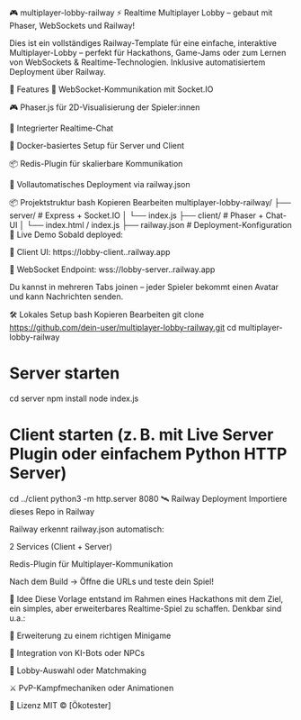 🎮 multiplayer-lobby-railway
⚡ Realtime Multiplayer Lobby – gebaut mit Phaser, WebSockets und Railway!

Dies ist ein vollständiges Railway-Template für eine einfache, interaktive Multiplayer-Lobby – perfekt für Hackathons, Game-Jams oder zum Lernen von WebSockets & Realtime-Technologien. Inklusive automatisiertem Deployment über Railway.

🚀 Features
🔌 WebSocket-Kommunikation mit Socket.IO

🎮 Phaser.js für 2D-Visualisierung der Spieler:innen

💬 Integrierter Realtime-Chat

🐳 Docker-basiertes Setup für Server und Client

📦 Redis-Plugin für skalierbare Kommunikation

🔁 Vollautomatisches Deployment via railway.json

📦 Projektstruktur
bash
Kopieren
Bearbeiten
multiplayer-lobby-railway/
├── server/ # Express + Socket.IO
│ └── index.js
├── client/ # Phaser + Chat-UI
│ └── index.html / index.js
├── railway.json # Deployment-Konfiguration
🧪 Live Demo
Sobald deployed:

🎯 Client UI: https://lobby-client.<dein-projekt>.railway.app

🔌 WebSocket Endpoint: wss://lobby-server.<dein-projekt>.railway.app

Du kannst in mehreren Tabs joinen – jeder Spieler bekommt einen Avatar und kann Nachrichten senden.

🛠️ Lokales Setup
bash
Kopieren
Bearbeiten
git clone https://github.com/dein-user/multiplayer-lobby-railway.git
cd multiplayer-lobby-railway

# Server starten

cd server
npm install
node index.js

# Client starten (z. B. mit Live Server Plugin oder einfachem Python HTTP Server)

cd ../client
python3 -m http.server 8080
🛰️ Railway Deployment
Importiere dieses Repo in Railway

Railway erkennt railway.json automatisch:

2 Services (Client + Server)

Redis-Plugin für Multiplayer-Kommunikation

Nach dem Build → Öffne die URLs und teste dein Spiel!

🧠 Idee
Diese Vorlage entstand im Rahmen eines Hackathons mit dem Ziel, ein simples, aber erweiterbares Realtime-Spiel zu schaffen. Denkbar sind u.a.:

🧩 Erweiterung zu einem richtigen Minigame

🧠 Integration von KI-Bots oder NPCs

🎯 Lobby-Auswahl oder Matchmaking

⚔️ PvP-Kampfmechaniken oder Animationen

📜 Lizenz
MIT © [Ökotester]
